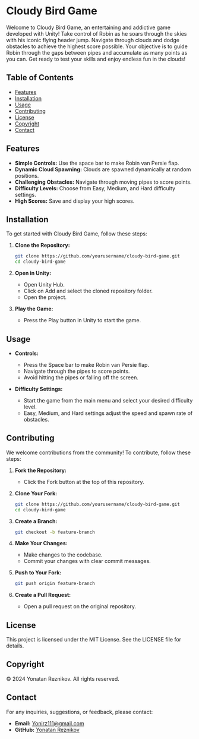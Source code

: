# Cloudy Bird Game

Welcome to Cloudy Bird Game, an entertaining and addictive game developed with Unity! Take control of Robin as he soars through the skies with his iconic flying header jump. Navigate through clouds and dodge obstacles to achieve the highest score possible. Your objective is to guide Robin through the gaps between pipes and accumulate as many points as you can. Get ready to test your skills and enjoy endless fun in the clouds!

## Table of Contents

- [Features](#features)
- [Installation](#installation)
- [Usage](#usage)
- [Contributing](#contributing)
- [License](#license)
- [Copyright](#copyright)
- [Contact](#contact)

## Features

- **Simple Controls:** Use the space bar to make Robin van Persie flap.
- **Dynamic Cloud Spawning:** Clouds are spawned dynamically at random positions.
- **Challenging Obstacles:** Navigate through moving pipes to score points.
- **Difficulty Levels:** Choose from Easy, Medium, and Hard difficulty settings.
- **High Scores:** Save and display your high scores.

## Installation

To get started with Cloudy Bird Game, follow these steps:

1. **Clone the Repository:**

    ```bash
    git clone https://github.com/yourusername/cloudy-bird-game.git
    cd cloudy-bird-game
    ```

2. **Open in Unity:**
    - Open Unity Hub.
    - Click on Add and select the cloned repository folder.
    - Open the project.

3. **Play the Game:**
    - Press the Play button in Unity to start the game.

## Usage

- **Controls:**
    - Press the Space bar to make Robin van Persie flap.
    - Navigate through the pipes to score points.
    - Avoid hitting the pipes or falling off the screen.

- **Difficulty Settings:**
    - Start the game from the main menu and select your desired difficulty level.
    - Easy, Medium, and Hard settings adjust the speed and spawn rate of obstacles.

## Contributing

We welcome contributions from the community! To contribute, follow these steps:

1. **Fork the Repository:**
    - Click the Fork button at the top of this repository.

2. **Clone Your Fork:**

    ```bash
    git clone https://github.com/yourusername/cloudy-bird-game.git
    cd cloudy-bird-game
    ```

3. **Create a Branch:**

    ```bash
    git checkout -b feature-branch
    ```

4. **Make Your Changes:**
    - Make changes to the codebase.
    - Commit your changes with clear commit messages.

5. **Push to Your Fork:**

    ```bash
    git push origin feature-branch
    ```

6. **Create a Pull Request:**
    - Open a pull request on the original repository.

## License

This project is licensed under the MIT License. See the LICENSE file for details.

## Copyright

© 2024 Yonatan Reznikov. All rights reserved.

## Contact

For any inquiries, suggestions, or feedback, please contact:

- **Email:** Yonirz111@gmail.com
- **GitHub:** [Yonatan Reznikov](https://github.com/YonatanReznikov)
